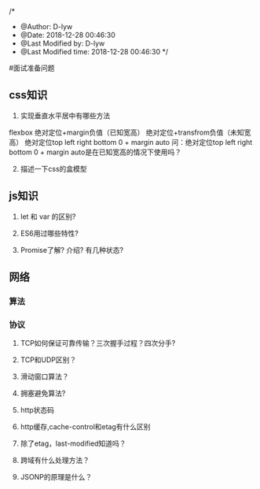 /*
 * @Author: D-lyw 
 * @Date: 2018-12-28 00:46:30 
 * @Last Modified by:   D-lyw 
 * @Last Modified time: 2018-12-28 00:46:30 
 */

#面试准备问题

## css知识

1. 实现垂直水平居中有哪些方法

flexbox
绝对定位+margin负值（已知宽高）
绝对定位+transfrom负值（未知宽高）
绝对定位top left right bottom 0 + margin auto
问：绝对定位top left right bottom 0 + margin auto是在已知宽高的情况下使用吗？

2. 描述一下css的盒模型

## js知识

1. let 和 var 的区别?

2. ES6用过哪些特性?

3. Promise了解? 介绍? 有几种状态?



## 网络


### 算法


### 协议

1. TCP如何保证可靠传输？三次握手过程？四次分手?

2. TCP和UDP区别？

3. 滑动窗口算法？

4. 拥塞避免算法?

5. http状态码

6. http缓存,cache-control和etag有什么区别

7. 除了etag，last-modified知道吗？

8. 跨域有什么处理方法？

9. JSONP的原理是什么？

